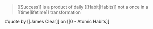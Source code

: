 > [[Success]] is a product of daily [[Habit|Habits]] not a once in a [[time|lifetime]] transformation

#quote by [[James Clear]] on [[0 - Atomic Habits]]